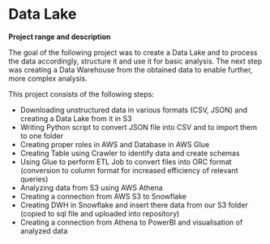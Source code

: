 # Data Lake

<b>Project range and description</b>

The goal of the following project was to create a Data Lake and to process the data accordingly, structure it and use it for basic analysis.
The next step was creating a Data Warehouse from the obtained data to enable further, more complex analysis.

This project consists of the following steps:
* Downloading unstructured data in various formats (CSV, JSON) and creating a Data Lake from it in S3
* Writing Python script to convert JSON file into CSV and to import them to one folder
* Creating proper roles in AWS and Database in AWS Glue
* Creating Table using Crawler to identify data and create schemas
* Using Glue to perform ETL Job to convert files into ORC format (conversion to column format for increased efficiency of relevant queries)
* Analyzing data from S3 using AWS Athena
* Creating a connection from AWS S3 to Snowflake
* Creating DWH in Snowflake and insert there data from our S3 folder (copied to sql file and uploaded into repository)
* Creating a connection from Athena to PowerBI and visualisation of analyzed data
